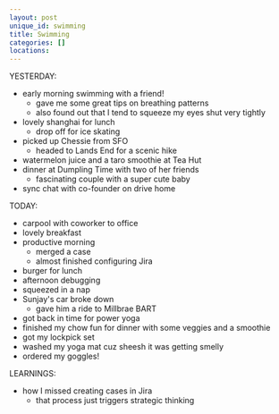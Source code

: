 ```yaml
---
layout: post
unique_id: swimming
title: Swimming
categories: []
locations: 
---
```


YESTERDAY:
* early morning swimming with a friend!
  * gave me some great tips on breathing patterns
  * also found out that I tend to squeeze my eyes shut very tightly
* lovely shanghai for lunch
  * drop off for ice skating
* picked up Chessie from SFO
  * headed to Lands End for a scenic hike
* watermelon juice and a taro smoothie at Tea Hut
* dinner at Dumpling Time with two of her friends
  * fascinating couple with a super cute baby
* sync chat with co-founder on drive home

TODAY:
* carpool with coworker to office
* lovely breakfast
* productive morning
  * merged a case
  * almost finished configuring Jira
* burger for lunch
* afternoon debugging
* squeezed in a nap
* Sunjay's car broke down
  * gave him a ride to Millbrae BART
* got back in time for power yoga
* finished my chow fun for dinner with some veggies and a smoothie
* got my lockpick set
* washed my yoga mat cuz sheesh it was getting smelly
* ordered my goggles!

LEARNINGS:
* how I missed creating cases in Jira
  * that process just triggers strategic thinking
